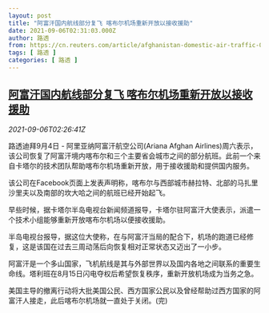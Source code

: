 ```yaml
---
layout: post
title: "阿富汗国内航线部分复飞 喀布尔机场重新开放以接收援助"
date: 2021-09-06T02:31:03.000Z
author: 路透
from: https://cn.reuters.com/article/afghanistan-domestic-air-traffic-0906-idCNKBS2G2047
tags: [ 路透 ]
categories: [ 路透 ]
---
```

<!--1630895463000-->
[阿富汗国内航线部分复飞 喀布尔机场重新开放以接收援助](https://cn.reuters.com/article/afghanistan-domestic-air-traffic-0906-idCNKBS2G2047)
------

<div>
<div><i>2021-09-06T02:26:41Z</i></div><p>路透迪拜9月4日 - 阿里亚纳阿富汗航空公司(Ariana Afghan Airlines)周六表示，该公司恢复了阿富汗境内喀布尔和三个主要省会城市之间的部分航班。此前一个来自卡塔尔的技术团队帮助喀布尔机场重新开放，用于接收援助和提供国内服务。</p><p>该公司在Facebook页面上发表声明称，喀布尔与西部城市赫拉特、北部的马扎里沙里夫以及南部的坎大哈之间的航班已经开始起飞。</p><p>早些时候，据卡塔尔半岛电视台新闻频道报导，卡塔尔驻阿富汗大使表示，派遣一个技术小组能够重新开放喀布尔机场以便接收援助。</p><p>半岛电视台报导，据这位大使称，在与阿富汗当局的配合下，机场的跑道已经修复，这是该国在过去三周动荡后向恢复相对正常状态又迈出了一小步。</p><p>阿富汗是一个多山国家，飞机航线是其与外部世界以及国内各地之间联系的重要生命线。塔利班在8月15日闪电夺权后希望恢复秩序，重新开放机场成为当务之急。</p><p>美国主导的撤离行动将大批美国公民、西方国家公民以及曾经帮助过西方国家的阿富汗人接走，此后喀布尔机场就一直处于关闭。(完)</p>
</div>
